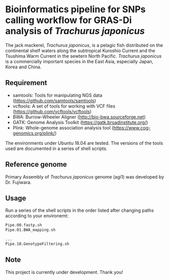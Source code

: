 # Bioinformatics pipeline for SNPs calling workflow for GRAS-Di analysis of <i>Trachurus japonicus</i>
The jack mackerel, <i>Trachurus japonicus</i>, is a pelagic fish distributed on the continental shelf waters along the subtropical Kuroshio Current and the Tsushima Warm Current in the sewtern North Pacific. <i>Trachurus japonicus</i> is a commercially important species in the East Asia, especially Japan, Korea and China.


## Requirement

* samtools: Tools for manipulating NGS data (https://github.com/samtools/samtools)
* vcftools: A set of tools for working with VCF files (https://github.com/vcftools/vcftools)
* BWA: Burrow-Wheeler Aligner (http://bio-bwa.sourceforge.net) 
* GATK: Genome Analysis Toolkit (https://gatk.broadinstitute.org/)
* Plink: Whole-genome association analysis tool (https://www.cog-genomics.org/plink/)

The environments under Ubuntu 18.04 are tested. The versions of the tools used are documented in a series of shell scripts.


## Reference genome
Primary Assembly of <i>Trachurus japonicus</i> genome (agi1) was developed by Dr. Fujiwara. 


## Usage
Run a series of the shell scripts in the order listed after changing paths according to your environemt:
 
```bash
Pipe.00.fastp.sh
Pipe.01.BWA_mapping.sh

...
Pipe.10.GenotypeFiltering.sh
```



## Note
This project is currently under development. Thank you!
